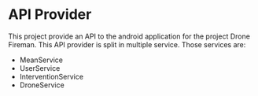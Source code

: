 # API Provider

This project provide an API to the android application for the project Drone Fireman. This API provider is split in multiple service.
Those services are:
- MeanService
- UserService
- InterventionService
- DroneService